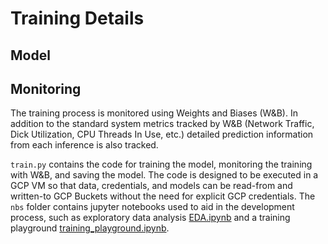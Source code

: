 # Training Details

## Model

## Monitoring

The training process is monitored using Weights and Biases (W&B). In addition to the standard system metrics tracked by W&B (Network Traffic, Dick Utilization, CPU Threads In Use, etc.) detailed prediction information from each inference is also tracked. 

`train.py` contains the code for training the model, monitoring the training with W&B, and saving the model. The code is designed to be executed in a GCP VM so that data, credentials, and models can be read-from and written-to GCP Buckets without the need for explicit GCP credentials. The `nbs` folder contains jupyter notebooks used to aid in the development process, such as exploratory data analysis [EDA.ipynb](https://github.com/BavarianToolbox/MLOps-midterm/blob/main/train/nbs/EDA.ipynb) and a training playground [training_playground.ipynb](https://github.com/BavarianToolbox/MLOps-midterm/blob/main/train/nbs/training_playground.ipynb).